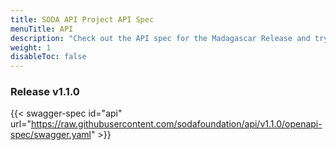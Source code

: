 ```yaml
---
title: SODA API Project API Spec
menuTitle: API
description: "Check out the API spec for the Madagascar Release and try out the APIs without having to install the system."
weight: 1
disableToc: false
---
```

### Release v1.1.0  

{{< swagger-spec id="api" url="https://raw.githubusercontent.com/sodafoundation/api/v1.1.0/openapi-spec/swagger.yaml" >}}


